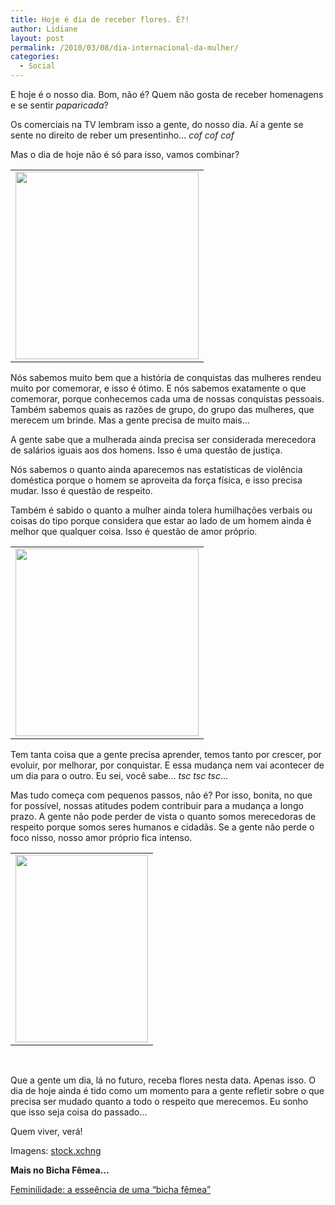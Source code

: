 ```yaml
---
title: Hoje é dia de receber flores. É?!
author: Lidiane
layout: post
permalink: /2010/03/08/dia-internacional-da-mulher/
categories:
  - Social
---
```

E hoje é o nosso dia. Bom, não é? Quem não gosta de receber homenagens e se sentir _paparicada_?

Os comerciais na TV lembram isso a gente, do nosso dia. Aí a gente se sente no direito de reber um presentinho… _cof cof cof_

Mas o dia de hoje não é só para isso, vamos combinar?

<!--more-->

<table align="center">
  <tr>
    <td>
      <a href="https://www.trololodemulher.com.br/2010/02/Mulher.jpg"><img class="aligncenter size-medium wp-image-4352" title="Mulher" src="https://www.trololodemulher.com.br/2010/02/Mulher-293x300.jpg" alt="" width="293" height="300" /></a>
    </td>
  </tr>
</table>

Nós sabemos muito bem que a história de conquistas das mulheres rendeu muito por comemorar, e isso é ótimo. E nós sabemos exatamente o que comemorar, porque conhecemos cada uma de nossas conquistas pessoais. Também sabemos quais as razões de grupo, do grupo das mulheres, que merecem um brinde. Mas a gente precisa de muito mais…

A gente sabe que a mulherada ainda precisa ser considerada merecedora de salários iguais aos dos homens. Isso é uma questão de justiça.

Nós sabemos o quanto ainda aparecemos nas estatísticas de violência doméstica porque o homem se aproveita da força física, e isso precisa mudar. Isso é questão de respeito.

Também é sabido o quanto a mulher ainda tolera humilhações verbais ou coisas do tipo porque considera que estar ao lado de um homem ainda é melhor que qualquer coisa. Isso é questão de amor próprio.

<table align="center">
  <tr>
    <td>
      <a href="https://www.trololodemulher.com.br/2010/02/mulher-3.jpg"><img class="aligncenter size-medium wp-image-4354" title="mulher 3" src="https://www.trololodemulher.com.br/2010/02/mulher-3-293x300.jpg" alt="" width="293" height="300" /></a>
    </td>
  </tr>
</table>

Tem tanta coisa que a gente precisa aprender, temos tanto por crescer, por evoluir, por melhorar, por conquistar. E essa mudança nem vai acontecer de um dia para o outro. Eu sei, você sabe… _tsc tsc tsc_…

Mas tudo começa com pequenos passos, não é? Por isso, bonita, no que for possível, nossas atitudes podem contribuir para a mudança a longo prazo. A gente não pode perder de vista o quanto somos merecedoras de respeito porque somos seres humanos e cidadãs. Se a gente não perde o foco nisso, nosso amor próprio fica intenso.

<table align="center">
  <tr>
    <td>
      <a href="https://www.trololodemulher.com.br/2010/02/Mulher-2.jpg"><img class="aligncenter size-medium wp-image-4353" title="Mulher 2" src="https://www.trololodemulher.com.br/2010/02/Mulher-2-212x300.jpg" alt="" width="212" height="300" /></a>
    </td>
  </tr>
</table>

 

Que a gente um dia, lá no futuro, receba flores nesta data. Apenas isso. O dia de hoje ainda é tido como um momento para a gente refletir sobre o que precisa ser mudado quanto a todo o respeito que merecemos. Eu sonho que isso seja coisa do passado…

Quem viver, verá!

Imagens: <a href="http://www.sxc.hu/" target="_blank" rel="noopener noreferrer">stock.xchng</a>

**Mais no Bicha Fêmea…**

[Feminilidade: a esseência de uma “bicha fêmea”](http://www.trololodemulher.com.br/2009/03/07/feminilidade-a-essncia-de-uma-bicha-fmea/)